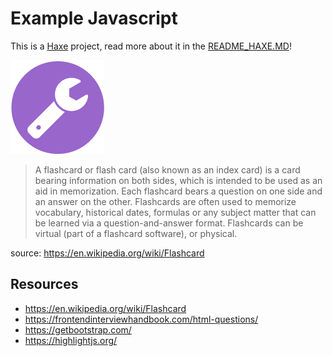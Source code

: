# Example Javascript

This is a [Haxe](http://www.haxe.org) project, read more about it in the [README_HAXE.MD](README_HAXE.MD)!

![](icon.png)

> A flashcard or flash card (also known as an index card) is a card bearing information on both sides, which is intended to be used as an aid in memorization. Each flashcard bears a question on one side and an answer on the other. Flashcards are often used to memorize vocabulary, historical dates, formulas or any subject matter that can be learned via a question-and-answer format. Flashcards can be virtual (part of a flashcard software), or physical.

source: https://en.wikipedia.org/wiki/Flashcard

## Resources

- https://en.wikipedia.org/wiki/Flashcard
- https://frontendinterviewhandbook.com/html-questions/
- https://getbootstrap.com/
- https://highlightjs.org/
